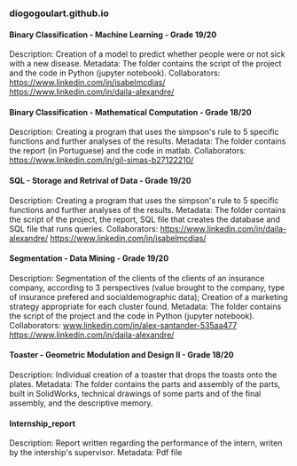 ### diogogoulart.github.io


#### Binary Classification - Machine Learning - Grade 19/20 
  Description: Creation of a model to predict whether people were or not sick with a new disease.
  Metadata: The folder contains the script of the project and the code in Python (jupyter notebook).
  Collaborators: 
    https://www.linkedin.com/in/isabelmcdias/
    https://www.linkedin.com/in/daila-alexandre/
  
 #### Binary Classification - Mathematical Computation - Grade 18/20 
  Description: Creating a program that uses the simpson's rule to 5 specific functions and further analyses of the results.
  Metadata: The folder contains the report (in Portuguese) and the code in matlab.
  Collaborators: 
    https://www.linkedin.com/in/gil-simas-b27122210/
  
#### SQL - Storage and Retrival of Data - Grade 19/20 
  Description: Creating a program that uses the simpson's rule to 5 specific functions and further analyses of the results.
  Metadata: The folder contains the script of the project, the report, SQL file that creates the database and SQL file that runs queries.
  Collaborators: 
    https://www.linkedin.com/in/daila-alexandre/
    https://www.linkedin.com/in/isabelmcdias/
  
#### Segmentation - Data Mining - Grade 19/20 
  Description: Segmentation of the clients of the clients of an insurance company, according to 3 perspectives (value brought to the company, type of insurance prefered and socialdemographic data); Creation of a marketing strategy appropriate for each cluster found.
  Metadata: The folder contains the script of the project and the code in Python (jupyter notebook).
  Collaborators:
    www.linkedin.com/in/alex-santander-535aa477
    https://www.linkedin.com/in/daila-alexandre/
  
#### Toaster - Geometric Modulation and Design II - Grade 18/20 
  Description: Individual creation of a toaster that drops the toasts onto the plates.
  Metadata: The folder contains the parts and assembly of the parts, built in SolidWorks, technical drawings of some parts and of the final assembly, and the descriptive memory.
  
#### Internship_report
  Description: Report written regarding the performance of the intern, writen by the intership's supervisor.
  Metadata: Pdf file
 
  
  
  

